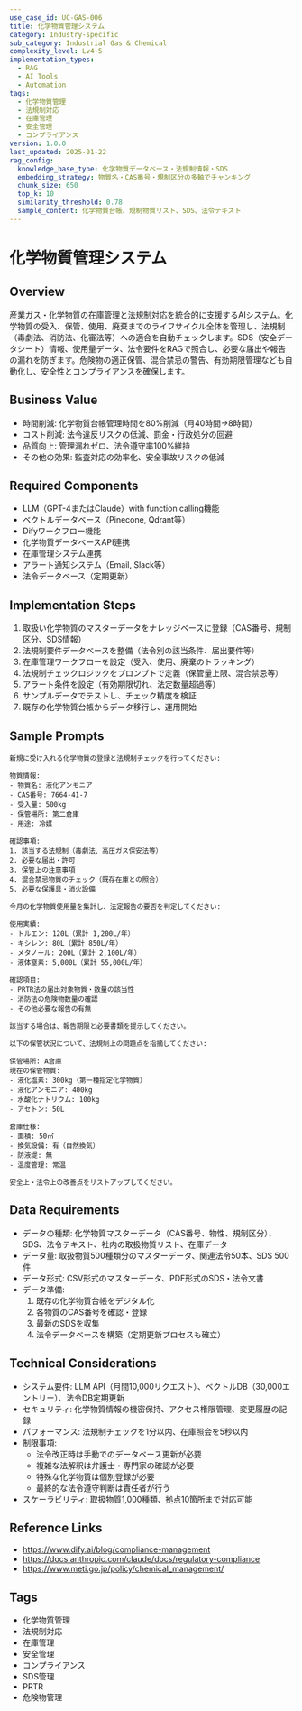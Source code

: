 ```yaml
---
use_case_id: UC-GAS-006
title: 化学物質管理システム
category: Industry-specific
sub_category: Industrial Gas & Chemical
complexity_level: Lv4-5
implementation_types:
  - RAG
  - AI Tools
  - Automation
tags:
  - 化学物質管理
  - 法規制対応
  - 在庫管理
  - 安全管理
  - コンプライアンス
version: 1.0.0
last_updated: 2025-01-22
rag_config:
  knowledge_base_type: 化学物質データベース・法規制情報・SDS
  embedding_strategy: 物質名・CAS番号・規制区分の多軸でチャンキング
  chunk_size: 650
  top_k: 10
  similarity_threshold: 0.78
  sample_content: 化学物質台帳、規制物質リスト、SDS、法令テキスト
---
```


# 化学物質管理システム

## Overview

産業ガス・化学物質の在庫管理と法規制対応を統合的に支援するAIシステム。化学物質の受入、保管、使用、廃棄までのライフサイクル全体を管理し、法規制（毒劇法、消防法、化審法等）への適合を自動チェックします。SDS（安全データシート）情報、使用量データ、法令要件をRAGで照合し、必要な届出や報告の漏れを防ぎます。危険物の適正保管、混合禁忌の警告、有効期限管理なども自動化し、安全性とコンプライアンスを確保します。

## Business Value

- 時間削減: 化学物質台帳管理時間を80%削減（月40時間→8時間）
- コスト削減: 法令違反リスクの低減、罰金・行政処分の回避
- 品質向上: 管理漏れゼロ、法令遵守率100%維持
- その他の効果: 監査対応の効率化、安全事故リスクの低減

## Required Components

- LLM（GPT-4またはClaude）with function calling機能
- ベクトルデータベース（Pinecone, Qdrant等）
- Difyワークフロー機能
- 化学物質データベースAPI連携
- 在庫管理システム連携
- アラート通知システム（Email, Slack等）
- 法令データベース（定期更新）

## Implementation Steps

1. 取扱い化学物質のマスターデータをナレッジベースに登録（CAS番号、規制区分、SDS情報）
2. 法規制要件データベースを整備（法令別の該当条件、届出要件等）
3. 在庫管理ワークフローを設定（受入、使用、廃棄のトラッキング）
4. 法規制チェックロジックをプロンプトで定義（保管量上限、混合禁忌等）
5. アラート条件を設定（有効期限切れ、法定数量超過等）
6. サンプルデータでテストし、チェック精度を検証
7. 既存の化学物質台帳からデータ移行し、運用開始

## Sample Prompts

```
新規に受け入れる化学物質の登録と法規制チェックを行ってください:

物質情報:
- 物質名: 液化アンモニア
- CAS番号: 7664-41-7
- 受入量: 500kg
- 保管場所: 第二倉庫
- 用途: 冷媒

確認事項:
1. 該当する法規制（毒劇法、高圧ガス保安法等）
2. 必要な届出・許可
3. 保管上の注意事項
4. 混合禁忌物質のチェック（既存在庫との照合）
5. 必要な保護具・消火設備
```

```
今月の化学物質使用量を集計し、法定報告の要否を判定してください:

使用実績:
- トルエン: 120L（累計 1,200L/年）
- キシレン: 80L（累計 850L/年）
- メタノール: 200L（累計 2,100L/年）
- 液体窒素: 5,000L（累計 55,000L/年）

確認項目:
- PRTR法の届出対象物質・数量の該当性
- 消防法の危険物数量の確認
- その他必要な報告の有無

該当する場合は、報告期限と必要書類を提示してください。
```

```
以下の保管状況について、法規制上の問題点を指摘してください:

保管場所: A倉庫
現在の保管物質:
- 液化塩素: 300kg（第一種指定化学物質）
- 液化アンモニア: 400kg
- 水酸化ナトリウム: 100kg
- アセトン: 50L

倉庫仕様:
- 面積: 50㎡
- 換気設備: 有（自然換気）
- 防液堤: 無
- 温度管理: 常温

安全上・法令上の改善点をリストアップしてください。
```

## Data Requirements

- データの種類: 化学物質マスターデータ（CAS番号、物性、規制区分）、SDS、法令テキスト、社内の取扱物質リスト、在庫データ
- データ量: 取扱物質500種類分のマスターデータ、関連法令50本、SDS 500件
- データ形式: CSV形式のマスターデータ、PDF形式のSDS・法令文書
- データ準備:
  1. 既存の化学物質台帳をデジタル化
  2. 各物質のCAS番号を確認・登録
  3. 最新のSDSを収集
  4. 法令データベースを構築（定期更新プロセスも確立）

## Technical Considerations

- システム要件: LLM API（月間10,000リクエスト）、ベクトルDB（30,000エントリー）、法令DB定期更新
- セキュリティ: 化学物質情報の機密保持、アクセス権限管理、変更履歴の記録
- パフォーマンス: 法規制チェックを1分以内、在庫照会を5秒以内
- 制限事項:
  - 法令改正時は手動でのデータベース更新が必要
  - 複雑な法解釈は弁護士・専門家の確認が必要
  - 特殊な化学物質は個別登録が必要
  - 最終的な法令遵守判断は責任者が行う
- スケーラビリティ: 取扱物質1,000種類、拠点10箇所まで対応可能

## Reference Links

- https://www.dify.ai/blog/compliance-management
- https://docs.anthropic.com/claude/docs/regulatory-compliance
- https://www.meti.go.jp/policy/chemical_management/

## Tags

- 化学物質管理
- 法規制対応
- 在庫管理
- 安全管理
- コンプライアンス
- SDS管理
- PRTR
- 危険物管理
